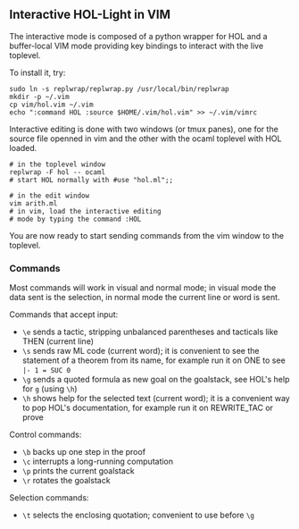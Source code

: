 ## Interactive HOL-Light in VIM

The interactive mode is composed of a python wrapper for
HOL and a buffer-local VIM mode providing key bindings
to interact with the live toplevel.

To install it, try:

    sudo ln -s replwrap/replwrap.py /usr/local/bin/replwrap
    mkdir -p ~/.vim
    cp vim/hol.vim ~/.vim
    echo ":command HOL :source $HOME/.vim/hol.vim" >> ~/.vim/vimrc

Interactive editing is done with two windows (or tmux panes),
one for the source file openned in vim and the other with the
ocaml toplevel with HOL loaded.

    # in the toplevel window
    replwrap -F hol -- ocaml
    # start HOL normally with #use "hol.ml";;

    # in the edit window
    vim arith.ml
    # in vim, load the interactive editing
    # mode by typing the command :HOL

You are now ready to start sending commands from the vim window
to the toplevel.

### Commands

Most commands will work in visual and normal mode; in visual mode
the data sent is the selection, in normal mode the current line
or word is sent.

Commands that accept input:

  - `\e` sends a tactic, stripping unbalanced parentheses and
    tacticals like THEN (current line)
  - `\s` sends raw ML code (current word); it is convenient to
    see the statement of a theorem from its name, for example
    run it on ONE to see `|- 1 = SUC 0`
  - `\g` sends a quoted formula as new goal on the goalstack,
    see HOL's help for `g` (using `\h`)
  - `\h` shows help for the selected text (current word); it
    is a convenient way to pop HOL's documentation, for
    example run it on REWRITE_TAC or prove

Control commands:

  - `\b` backs up one step in the proof
  - `\c` interrupts a long-running computation
  - `\p` prints the current goalstack
  - `\r` rotates the goalstack

Selection commands:

  - `\t` selects the enclosing quotation; convenient to use
    before `\g`
